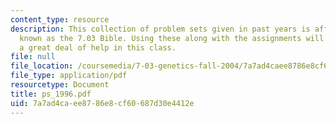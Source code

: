 ```yaml
---
content_type: resource
description: This collection of problem sets given in past years is affectionately
  known as the 7.03 Bible. Using these along with the assignments will give the student
  a great deal of help in this class.
file: null
file_location: /coursemedia/7-03-genetics-fall-2004/7a7ad4caee8786e8cf60687d30e4412e_ps_1996.pdf
file_type: application/pdf
resourcetype: Document
title: ps_1996.pdf
uid: 7a7ad4ca-ee87-86e8-cf60-687d30e4412e
---
```

